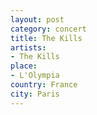 ```yaml
---
layout: post
category: concert
title: The Kills
artists: 
- The Kills
place: 
- L'Olympia
country: France
city: Paris
---
```


